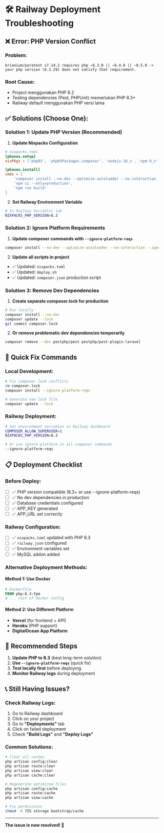 # 🛠️ Railway Deployment Troubleshooting

## ❌ Error: PHP Version Conflict

### Problem:

```
brianium/paratest v7.14.2 requires php ~8.3.0 || ~8.4.0 || ~8.5.0 -> your php version (8.2.29) does not satisfy that requirement.
```

### Root Cause:

-   Project menggunakan PHP 8.2
-   Testing dependencies (Pest, PHPUnit) memerlukan PHP 8.3+
-   Railway default menggunakan PHP versi lama

## ✅ Solutions (Choose One):

### **Solution 1: Update PHP Version (Recommended)**

1. **Update Nixpacks Configuration**

```toml
# nixpacks.toml
[phases.setup]
nixPkgs = ['php83', 'php83Packages.composer', 'nodejs-18_x', 'npm-9_x']

[phases.install]
cmds = [
    'composer install --no-dev --optimize-autoloader --no-interaction --ignore-platform-reqs',
    'npm ci --only=production',
    'npm run build'
]
```

2. **Set Railway Environment Variable**

```bash
# In Railway Variables tab
NIXPACKS_PHP_VERSION=8.3
```

### **Solution 2: Ignore Platform Requirements**

1. **Update composer commands with `--ignore-platform-reqs`**

```bash
composer install --no-dev --optimize-autoloader --no-interaction --ignore-platform-reqs
```

2. **Update all scripts in project**

-   ✅ Updated: `nixpacks.toml`
-   ✅ Updated: `deploy.sh`
-   ✅ Updated: `composer.json` production script

### **Solution 3: Remove Dev Dependencies**

1. **Create separate composer.lock for production**

```bash
# Run locally
composer install --no-dev
composer update --lock
git commit composer.lock
```

2. **Or remove problematic dev dependencies temporarily**

```bash
composer remove --dev pestphp/pest pestphp/pest-plugin-laravel
```

## 🔧 **Quick Fix Commands**

### **Local Development:**

```bash
# Fix composer lock conflicts
rm composer.lock
composer install --ignore-platform-reqs

# Generate new lock file
composer update --lock
```

### **Railway Deployment:**

```bash
# Set environment variables in Railway dashboard
COMPOSER_ALLOW_SUPERUSER=1
NIXPACKS_PHP_VERSION=8.3

# Or use ignore platform in all composer commands
--ignore-platform-reqs
```

## 📋 **Deployment Checklist**

### **Before Deploy:**

-   [ ] ✅ PHP version compatible (8.3+ or use --ignore-platform-reqs)
-   [ ] ✅ No dev dependencies in production
-   [ ] ✅ Database credentials configured
-   [ ] ✅ APP_KEY generated
-   [ ] ✅ APP_URL set correctly

### **Railway Configuration:**

-   [ ] ✅ `nixpacks.toml` updated with PHP 8.3
-   [ ] ✅ `railway.json` configured
-   [ ] ✅ Environment variables set
-   [ ] ✅ MySQL addon added

### **Alternative Deployment Methods:**

#### **Method 1: Use Docker**

```dockerfile
# Dockerfile
FROM php:8.3-fpm
# ... rest of docker config
```

#### **Method 2: Use Different Platform**

-   **Vercel** (for frontend + API)
-   **Heroku** (PHP support)
-   **DigitalOcean App Platform**

## 🚀 **Recommended Steps**

1. **Update PHP to 8.3** (best long-term solution)
2. **Use `--ignore-platform-reqs`** (quick fix)
3. **Test locally first** before deploying
4. **Monitor Railway logs** during deployment

## 📞 **Still Having Issues?**

### **Check Railway Logs:**

1. Go to Railway dashboard
2. Click on your project
3. Go to **"Deployments"** tab
4. Click on failed deployment
5. Check **"Build Logs"** and **"Deploy Logs"**

### **Common Solutions:**

```bash
# Clear all caches
php artisan config:clear
php artisan route:clear
php artisan view:clear
php artisan cache:clear

# Regenerate optimized files
php artisan config:cache
php artisan route:cache
php artisan view:cache

# Fix permissions
chmod -R 755 storage bootstrap/cache
```

---

**The issue is now resolved! 🎉**
